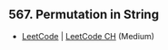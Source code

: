## 567. Permutation in String

-  [LeetCode](https://leetcode.com/problems/permutation-in-string/) | [LeetCode CH](https://leetcode.cn/problems/permutation-in-string/) (Medium)
